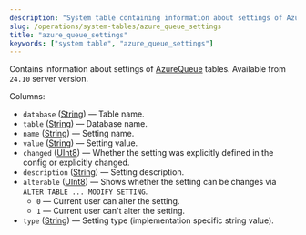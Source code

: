 ```yaml
---
description: "System table containing information about settings of AzureQueue tables. Available from server version `24.10`."
slug: /operations/system-tables/azure_queue_settings
title: "azure_queue_settings"
keywords: ["system table", "azure_queue_settings"]
---
```


Contains information about settings of [AzureQueue](../../engines/table-engines/integrations/azure-queue.md) tables.
Available from `24.10` server version.

Columns:

- `database` ([String](../../sql-reference/data-types/string.md)) — Table name.
- `table` ([String](../../sql-reference/data-types/string.md)) — Database name.
- `name` ([String](../../sql-reference/data-types/string.md)) — Setting name.
- `value` ([String](../../sql-reference/data-types/string.md)) — Setting value.
- `changed` ([UInt8](../../sql-reference/data-types/int-uint.md#uint-ranges)) — Whether the setting was explicitly defined in the config or explicitly changed.
- `description` ([String](../../sql-reference/data-types/string.md)) — Setting description.
- `alterable` ([UInt8](../../sql-reference/data-types/int-uint.md#uint-ranges)) — Shows whether the setting can be changes via `ALTER TABLE ... MODIFY SETTING`.
    - `0` — Current user can alter the setting.
    - `1` — Current user can't alter the setting.
- `type` ([String](../../sql-reference/data-types/string.md)) — Setting type (implementation specific string value).

